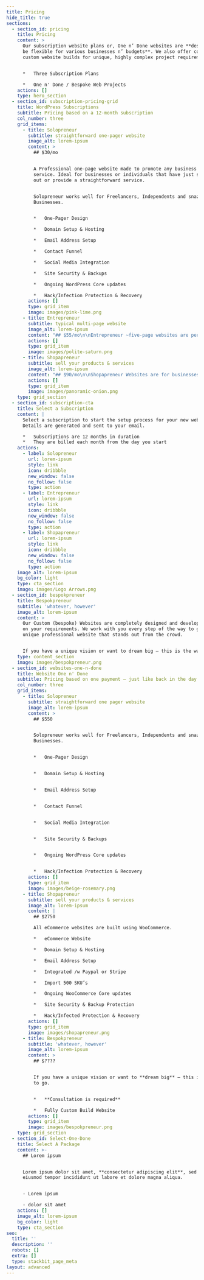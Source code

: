 ```yaml
---
title: Pricing
hide_title: true
sections:
  - section_id: pricing
    title: Pricing
    content: >
      Our subscription website plans or, One n’ Done websites are **designed to
      be flexible for various businesses n’ budgets**. We also offer completely
      custom website builds for unique, highly complex project requirements.


      *   Three Subscription Plans

      *   One n' Done / Bespoke Web Projects
    actions: []
    type: hero_section
  - section_id: subscription-pricing-grid
    title: WordPress Subscriptions
    subtitle: Pricing based on a 12-month subscription
    col_number: three
    grid_items:
      - title: Solopreneur
        subtitle: straightforward one-pager website
        image_alt: lorem-ipsum
        content: >
          ## $30/mo


          A Professional one-page website made to promote any business or
          service. Ideal for businesses or individuals that have just started
          out or provide a straightforward service.


          Solopreneur works well for Freelancers, Independents and snazzy new
          Businesses.


          *   One-Pager Design

          *   Domain Setup & Hosting

          *   Email Address Setup

          *   Contact Funnel

          *   Social Media Integration

          *   Site Security & Backups

          *   Ongoing WordPress Core updates

          *   Hack/Infection Protection & Recovery
        actions: []
        type: grid_item
        image: images/pink-lime.png
      - title: Entrepreneur
        subtitle: typical multi-page website
        image_alt: lorem-ipsum
        content: "## $55/mo\n\nEntrepreneur ~five-page websites are perfect for small to medium-sized businesses and freelancers, that want to provide standard services to their\_customers.\n\nIdeal for anyone in the Art & Beauty, Design, Construction and Legal industries.\n\n*   Multi-Page (~5) Brochure Website\n*   Domain Setup & Hosting\n*   Email Address Setup\n*   Contact Funnel\n*   Social Media Integration\n*   Ongoing WordPress Core updates\n*   Site Security & Backups\n*   Hack/Infected Protection & Recovery\n"
        actions: []
        type: grid_item
        image: images/polite-saturn.png
      - title: Shopapreneur
        subtitle: sell your products & services
        image_alt: lorem-ipsum
        content: "## $90/mo\n\nShopapreneur Websites are for businesses that want to sell products or services online built using WooCommerce.\n\nAll Stores are integrated with PayPal or Stripe as standard gateways. With an added charge we can integrate your\_store with\_[*almost any other payment gateway*](https://woocommerce.com/product-category/woocommerce-extensions/payment-gateways/)\_you require.\n\n*   eCommerce Website\n*   Domain Setup & Hosting\n*   Email Address Setup\n*   Integrated /w Paypal or Stripe\n*   Import 500 SKU's\n*   Ongoing WooCommerce Core updates\n*   Site Security & Backup Protection\n*   Hack/Infected Protection & Recovery\n"
        actions: []
        type: grid_item
        image: images/panoramic-onion.png
    type: grid_section
  - section_id: subscription-cta
    title: Select a Subscription
    content: |
      Select a subscription to start the setup process for your new website. 
      Details are generated and sent to your email.

      *   Subscriptions are 12 months in duration
      *   They are billed each month from the day you start
    actions:
      - label: Solopreneur
        url: lorem-ipsum
        style: link
        icon: dribbble
        new_window: false
        no_follow: false
        type: action
      - label: Entrepreneur
        url: lorem-ipsum
        style: link
        icon: dribbble
        new_window: false
        no_follow: false
        type: action
      - label: Shopapreneur
        url: lorem-ipsum
        style: link
        icon: dribbble
        new_window: false
        no_follow: false
        type: action
    image_alt: lorem-ipsum
    bg_color: light
    type: cta_section
    image: images/Logo Arrows.png
  - section_id: bespokpreneur
    title: Bespokpreneur
    subtitle: 'whatever, however'
    image_alt: lorem-ipsum
    content: >
      Our Custom (bespoke) Websites are completely designed and developed based
      on your requirements. We work with you every step of the way to get that
      unique professional website that stands out from the crowd.


      If you have a unique vision or want to dream big – this is the way to go.
    type: content_section
    image: images/bespokpreneur.png
  - section_id: websites-one-n-done
    title: Website One n' Done
    subtitle: Pricing based on one payment – just like back in the day.
    col_number: three
    grid_items:
      - title: Solopreneur
        subtitle: straightforward one pager website
        image_alt: lorem-ipsum
        content: >
          ## $550


          Solopreneur works well for Freelancers, Independents and snazzy new
          Businesses.


          *   One-Pager Design


          *   Domain Setup & Hosting


          *   Email Address Setup


          *   Contact Funnel


          *   Social Media Integration


          *   Site Security & Backups


          *   Ongoing WordPress Core updates


          *   Hack/Infection Protection & Recovery
        actions: []
        type: grid_item
        image: images/beige-rosemary.png
      - title: Shopapreneur
        subtitle: sell your products & services
        image_alt: lorem-ipsum
        content: |
          ## $2750

          All eCommerce websites are built using WooCommerce.

          *   eCommerce Website

          *   Domain Setup & Hosting

          *   Email Address Setup

          *   Integrated /w Paypal or Stripe

          *   Import 500 SKU’s

          *   Ongoing WooCommerce Core updates

          *   Site Security & Backup Protection

          *   Hack/Infected Protection & Recovery
        actions: []
        type: grid_item
        image: images/shopapreneur.png
      - title: Bespokpreneur
        subtitle: 'whatever, however'
        image_alt: lorem-ipsum
        content: >
          ## $????


          If you have a unique vision or want to **dream big** – this is the way
          to go.


          *   **Consultation is required**

          *   Fully Custom Build Website
        actions: []
        type: grid_item
        image: images/bespokpreneur.png
    type: grid_section
  - section_id: Select-One-Done
    title: Select A Package
    content: >-
      ## Lorem ipsum


      Lorem ipsum dolor sit amet, **consectetur adipiscing elit**, sed do
      eiusmod tempor incididunt ut labore et dolore magna aliqua.


      - Lorem ipsum

      - dolor sit amet
    actions: []
    image_alt: lorem-ipsum
    bg_color: light
    type: cta_section
seo:
  title: ''
  description: ''
  robots: []
  extra: []
  type: stackbit_page_meta
layout: advanced
---
```

